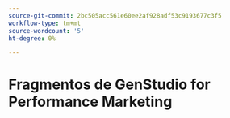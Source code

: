 ```yaml
---
source-git-commit: 2bc505acc561e60ee2af928adf53c9193677c3f5
workflow-type: tm+mt
source-wordcount: '5'
ht-degree: 0%

---
```

# Fragmentos de GenStudio for Performance Marketing
